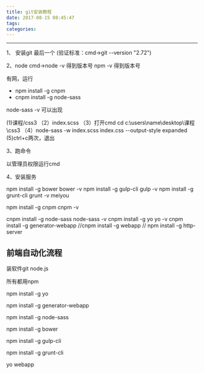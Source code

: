 ```yaml
---
title: git安装教程
date: 2017-08-15 08:45:47
tags:
categories:
---
```

------

1、 安装git  最后一个  (验证标准：cmd->git --version "2.72")

2、node  cmd->node -v 得到版本号
              npm -v  得到版本号

有网，运行
* npm install -g cnpm
* cnpm install -g node-sass 

node-sass -v 可以出现

 (1)课程/css3
（2）index.scss
（3）打开cmd  cd  c:\users\name\desktop\课程\css3
（4）node-sass -w index.scss index.css --output-style expanded
 (5)ctrl+c两次，退出

3、跑命令       

   以管理员权限运行cmd

4、安装服务

npm install -g bower            bower -v
npm install -g gulp-cli          gulp -v
npm install -g grunt-cli        grunt -v meiyou

npm install -g cnpm             cnpm -v

cnpm install -g node-sass       node-sass -v
cnpm install -g yo              yo -v
cnpm install -g generator-webapp
//cnpm install -g webapp
// npm install -g http-server
   
## 前端自动化流程

装软件git  node.js

所有都用npm

npm install -g yo

npm install -g generator-webapp

npm install -g node-sass

npm install -g bower

npm install -g gulp-cli

npm install -g grunt-cli

yo webapp 

